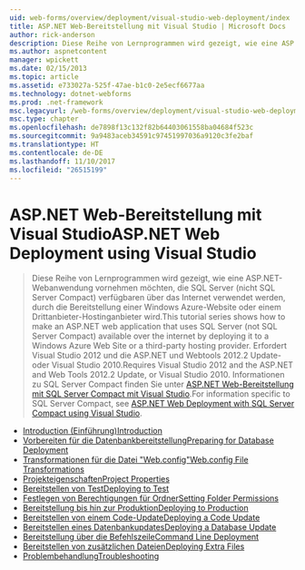 ```yaml
---
uid: web-forms/overview/deployment/visual-studio-web-deployment/index
title: ASP.NET Web-Bereitstellung mit Visual Studio | Microsoft Docs
author: rick-anderson
description: Diese Reihe von Lernprogrammen wird gezeigt, wie eine ASP.NET-Webanwendung erstellen, die SQL Server (nicht SQL Server Compact) verfügbaren über das Internet verwendet werden, durch die Bereitstellung t...
ms.author: aspnetcontent
manager: wpickett
ms.date: 02/15/2013
ms.topic: article
ms.assetid: e733027a-525f-47ae-b1c0-2e5ecf6677aa
ms.technology: dotnet-webforms
ms.prod: .net-framework
msc.legacyurl: /web-forms/overview/deployment/visual-studio-web-deployment
msc.type: chapter
ms.openlocfilehash: de7898f13c132f82b64403061558ba04684f523c
ms.sourcegitcommit: 9a9483aceb34591c97451997036a9120c3fe2baf
ms.translationtype: HT
ms.contentlocale: de-DE
ms.lasthandoff: 11/10/2017
ms.locfileid: "26515199"
---
```

<a name="aspnet-web-deployment-using-visual-studio"></a><span data-ttu-id="66a75-103">ASP.NET Web-Bereitstellung mit Visual Studio</span><span class="sxs-lookup"><span data-stu-id="66a75-103">ASP.NET Web Deployment using Visual Studio</span></span>
====================
> <span data-ttu-id="66a75-104">Diese Reihe von Lernprogrammen wird gezeigt, wie eine ASP.NET-Webanwendung vornehmen möchten, die SQL Server (nicht SQL Server Compact) verfügbaren über das Internet verwendet werden, durch die Bereitstellung einer Windows Azure-Website oder einem Drittanbieter-Hostinganbieter wird.</span><span class="sxs-lookup"><span data-stu-id="66a75-104">This tutorial series shows how to make an ASP.NET web application that uses SQL Server (not SQL Server Compact) available over the internet by deploying it to a Windows Azure Web Site or a third-party hosting provider.</span></span> <span data-ttu-id="66a75-105">Erfordert Visual Studio 2012 und die ASP.NET und Webtools 2012.2 Update- oder Visual Studio 2010.</span><span class="sxs-lookup"><span data-stu-id="66a75-105">Requires Visual Studio 2012 and the ASP.NET and Web Tools 2012.2 Update, or Visual Studio 2010.</span></span> <span data-ttu-id="66a75-106">Informationen zu SQL Server Compact finden Sie unter [ASP.NET Web-Bereitstellung mit SQL Server Compact mit Visual Studio](../../older-versions-getting-started/deployment-to-a-hosting-provider/deployment-to-a-hosting-provider-introduction-1-of-12.md).</span><span class="sxs-lookup"><span data-stu-id="66a75-106">For information specific to SQL Server Compact, see [ASP.NET Web Deployment with SQL Server Compact using Visual Studio](../../older-versions-getting-started/deployment-to-a-hosting-provider/deployment-to-a-hosting-provider-introduction-1-of-12.md).</span></span>


- [<span data-ttu-id="66a75-107">Introduction (Einführung)</span><span class="sxs-lookup"><span data-stu-id="66a75-107">Introduction</span></span>](introduction.md)
- [<span data-ttu-id="66a75-108">Vorbereiten für die Datenbankbereitstellung</span><span class="sxs-lookup"><span data-stu-id="66a75-108">Preparing for Database Deployment</span></span>](preparing-databases.md)
- [<span data-ttu-id="66a75-109">Transformationen für die Datei "Web.config"</span><span class="sxs-lookup"><span data-stu-id="66a75-109">Web.config File Transformations</span></span>](web-config-transformations.md)
- [<span data-ttu-id="66a75-110">Projekteigenschaften</span><span class="sxs-lookup"><span data-stu-id="66a75-110">Project Properties</span></span>](project-properties.md)
- [<span data-ttu-id="66a75-111">Bereitstellen von Test</span><span class="sxs-lookup"><span data-stu-id="66a75-111">Deploying to Test</span></span>](deploying-to-iis.md)
- [<span data-ttu-id="66a75-112">Festlegen von Berechtigungen für Ordner</span><span class="sxs-lookup"><span data-stu-id="66a75-112">Setting Folder Permissions</span></span>](setting-folder-permissions.md)
- [<span data-ttu-id="66a75-113">Bereitstellung bis hin zur Produktion</span><span class="sxs-lookup"><span data-stu-id="66a75-113">Deploying to Production</span></span>](deploying-to-production.md)
- [<span data-ttu-id="66a75-114">Bereitstellen von einem Code-Update</span><span class="sxs-lookup"><span data-stu-id="66a75-114">Deploying a Code Update</span></span>](deploying-a-code-update.md)
- [<span data-ttu-id="66a75-115">Bereitstellen eines Datenbankupdates</span><span class="sxs-lookup"><span data-stu-id="66a75-115">Deploying a Database Update</span></span>](deploying-a-database-update.md)
- [<span data-ttu-id="66a75-116">Bereitstellung über die Befehlszeile</span><span class="sxs-lookup"><span data-stu-id="66a75-116">Command Line Deployment</span></span>](command-line-deployment.md)
- [<span data-ttu-id="66a75-117">Bereitstellen von zusätzlichen Dateien</span><span class="sxs-lookup"><span data-stu-id="66a75-117">Deploying Extra Files</span></span>](deploying-extra-files.md)
- [<span data-ttu-id="66a75-118">Problembehandlung</span><span class="sxs-lookup"><span data-stu-id="66a75-118">Troubleshooting</span></span>](troubleshooting.md)
